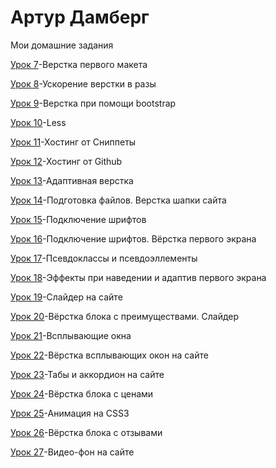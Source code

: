 # Артур Дамберг

Мои домашние задания

[Урок 7](https://a-damberg.github.io/lesson_8/ "Описание")-Верстка первого макета

[Урок 8](https://a-damberg.github.io/lesson_9/ "Описание")-Ускорение верстки в разы

[Урок 9](https://a-damberg.github.io/lesson_10/ "Описание")-Верстка при помощи bootstrap

[Урок 10](https://a-damberg.github.io/lesson_11/ "Описание")-Less

[Урок 11](https://a-damberg.github.io/lesson_12-1/)-Хостинг от Сниппеты

[Урок 12](https://a-damberg.github.io/lesson_12/)-Хостинг от Github

[Урок 13](https://a-damberg.github.io/lesson_13/)-Адаптивная верстка

[Урок 14](https://a-damberg.github.io/lesson_14/)-Подготовка файлов. Верстка шапки сайта

[Урок 15](https://a-damberg.github.io/lesson_15/)-Подключение шрифтов

[Урок 16](https://a-damberg.github.io/lesson_16/)-Подключение шрифтов. Вёрстка первого экрана

[Урок 17](https://a-damberg.github.io/lesson_17/)-Псевдоклассы и псевдоэллементы

[Урок 18](https://a-damberg.github.io/lesson_18/)-Эффекты при наведении и адаптив первого экрана

[Урок 19](https://a-damberg.github.io/lesson_19/)-Слайдер на сайте

[Урок 20](https://a-damberg.github.io/lesson_20/)-Вёрстка блока с преимуществами. Слайдер

[Урок 21](https://a-damberg.github.io/lesson_21/)-Всплывающие окна

[Урок 22](https://a-damberg.github.io/lesson_22/)-Вёрстка всплывающих окон на сайте

[Урок 23](https://a-damberg.github.io/lesson_23/)-Табы и аккордион на сайте

[Урок 24](https://a-damberg.github.io/lesson_24/)-Вёрстка блока с ценами

[Урок 25](https://a-damberg.github.io/lesson_25/)-Анимация на CSS3

[Урок 26](https://a-damberg.github.io/lesson_26/)-Вёрстка блока с отзывами

[Урок 27](https://a-damberg.github.io/lesson_26/)-Видео-фон на сайте

